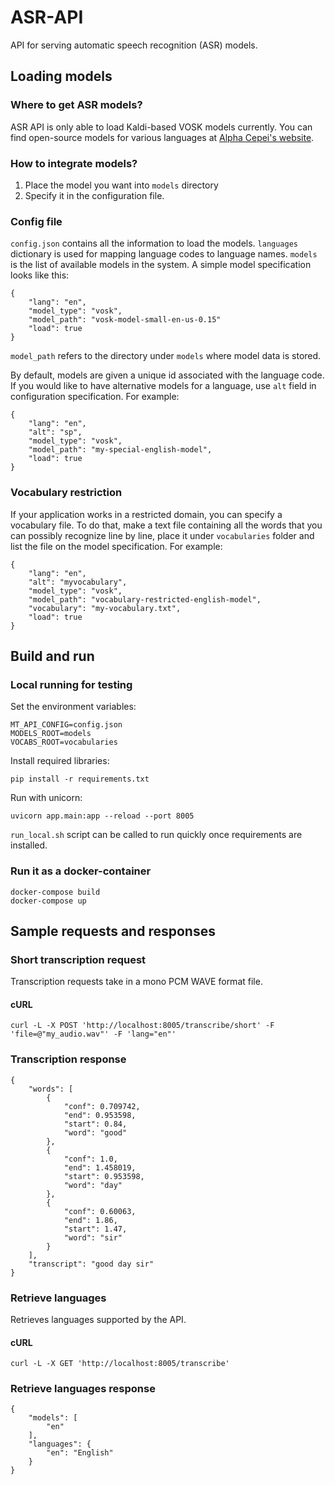 # ASR-API
API for serving automatic speech recognition (ASR) models. 

## Loading models

### Where to get ASR models?

ASR API is only able to load Kaldi-based VOSK models currently. You can find open-source models for various languages at [Alpha Cepei's website](https://alphacephei.com/vosk/models). 

### How to integrate models?

1) Place the model you want into `models` directory
2) Specify it in the configuration file. 

### Config file

`config.json` contains all the information to load the models. `languages` dictionary is used for mapping language codes to language names. `models` is the list of available models in the system. A simple model specification looks like this:

```
{
    "lang": "en",
    "model_type": "vosk",
    "model_path": "vosk-model-small-en-us-0.15"
    "load": true
}
```

`model_path` refers to the directory under `models` where model data is stored. 

By default, models are given a unique id associated with the language code. If you would like to have alternative models for a language, use `alt` field in configuration specification. For example:

```
{
    "lang": "en",
    "alt": "sp",
    "model_type": "vosk",
    "model_path": "my-special-english-model",
    "load": true
}
```

### Vocabulary restriction

If your application works in a restricted domain, you can specify a vocabulary file. To do that, make a text file containing all the words that you can possibly recognize line by line, place it under `vocabularies` folder and list the file on the model specification. For example:

```
{
    "lang": "en",
    "alt": "myvocabulary",
    "model_type": "vosk",
    "model_path": "vocabulary-restricted-english-model",
    "vocabulary": "my-vocabulary.txt",
    "load": true
}
```

## Build and run

### Local running for testing

Set the environment variables:
```
MT_API_CONFIG=config.json
MODELS_ROOT=models
VOCABS_ROOT=vocabularies
```
Install required libraries:
```
pip install -r requirements.txt
```

Run with unicorn:
```
uvicorn app.main:app --reload --port 8005
```

`run_local.sh` script can be called to run quickly once requirements are installed.

### Run it as a docker-container

``` 
docker-compose build
docker-compose up
```

## Sample requests and responses

### Short transcription request

Transcription requests take in a mono PCM WAVE format file. 

#### cURL
```
curl -L -X POST 'http://localhost:8005/transcribe/short' -F 'file=@"my_audio.wav"' -F 'lang="en"'
```

### Transcription response

```
{
    "words": [
        {
            "conf": 0.709742,
            "end": 0.953598,
            "start": 0.84,
            "word": "good"
        },
        {
            "conf": 1.0,
            "end": 1.458019,
            "start": 0.953598,
            "word": "day"
        },
        {
            "conf": 0.60063,
            "end": 1.86,
            "start": 1.47,
            "word": "sir"
        }
    ],
    "transcript": "good day sir"
}
```

### Retrieve languages

Retrieves languages supported by the API.

#### cURL

```
curl -L -X GET 'http://localhost:8005/transcribe'
```

### Retrieve languages response

```
{
    "models": [
        "en"
    ],
    "languages": {
        "en": "English"
    }
}
```

